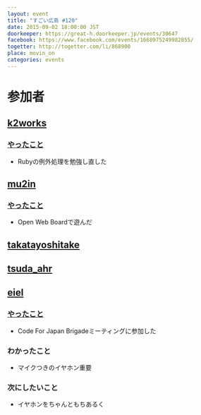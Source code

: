 ```yaml
---
layout: event
title: "すごい広島 #120"
date: 2015-09-02 18:00:00 JST
doorkeeper: https://great-h.doorkeeper.jp/events/30647
facebook: https://www.facebook.com/events/1668975249982855/
togetter: http://togetter.com/li/868900
place: movin_on
categories: events
---
```


# 参加者


## [k2works](https://github.com/k2works)

### [やったこと](https://github.com/great-h/great-h.github.io/issues/1700)

* Rubyの例外処理を勉強し直した


## [mu2in](http://twitter.com/mu2in)

### [やったこと](https://github.com/great-h/great-h.github.io/issues/1702)

* Open Web Boardで遊んだ


## [takatayoshitake](http://twitter.com/takatayoshitake)

## [tsuda_ahr](http://twitter.com/tsuda_ahr)


## [eiel](http://eiel.info/)

### [やったこと](https://github.com/great-h/great-h.github.io/issues/1701)

* Code For Japan Brigadeミーティングに参加した

### わかったこと

* マイクつきのイヤホン重要

### 次にしたいこと

* イヤホンをちゃんともちあるく
